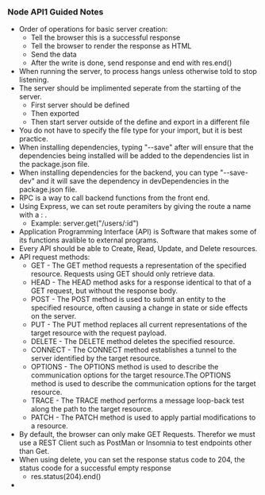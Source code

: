 ### Node API1 Guided Notes

+ Order of operations for basic server creation:
    + Tell the browser this is a successful response
    + Tell the browser to render the response as HTML
    + Send the data
    + After the write is done, send response and end with res.end()
+ When running the server, to process hangs unless otherwise told to stop listening.
+ The server should be implimented seperate from the startiing of the server.
    + First server should be defined
    + Then exported
    + Then start server outside of the define and export in a different file
+ You do not have to specify the file type for your import, but it is best practice.
+ When installing dependencies, typing "--save" after will ensure that the dependencies being installed will be added to the dependencies list in the package.json file.
+ When installing dependencies for the backend, you can type "--save-dev" and it will save the dependency in devDependencies in the package.json file.
+ RPC is a way to call backend functions from the front end.
+ Using Express, we can set route peramiters by giving the route a name with a : .
    + Example: server.get("/users/:id")
+ Application Programming Interface (API) is Software that makes some of its functions avalible to external programs.
+ Every API should be able to Create, Read, Update, and Delete resources.
+ API request methods:
    + GET - The GET method requests a representation of the specified resource. Requests using GET should only retrieve data.
    + HEAD - The HEAD method asks for a response identical to that of a GET request, but without the response body.
    + POST - The POST method is used to submit an entity to the specified resource, often causing a change in state or side effects on the server.
    + PUT - The PUT method replaces all current representations of the target resource with the request payload.
    + DELETE - The DELETE method deletes the specified resource.
    + CONNECT - The CONNECT method establishes a tunnel to the server identified by the target resource.
    + OPTIONS - The OPTIONS method is used to describe the communication options for the target resource.The OPTIONS method is used to describe the communication options for the target resource.
    + TRACE - The TRACE method performs a message loop-back test along the path to the target resource.
    + PATCH - The PATCH method is used to apply partial modifications to a resource.
+ By default, the browser can only make GET Requests. Therefor we must use a REST Client such as PostMan or Insomnia to test endpoints other than Get.
+ When using delete, you can set the response status code to 204, the status coode for a successful empty response
    + res.status(204).end()
+ 